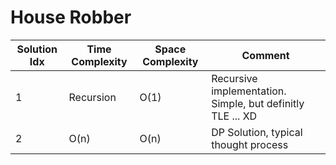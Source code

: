 # House Robber

| Solution Idx | Time Complexity | Space Complexity | Comment                                                    |
| ------------ | --------------- | ---------------- | ---------------------------------------------------------- |
| 1            | Recursion       | O(1)             | Recursive implementation. Simple, but definitly TLE ... XD |
| 2            | O(n)            | O(n)             | DP Solution, typical thought process                       |
